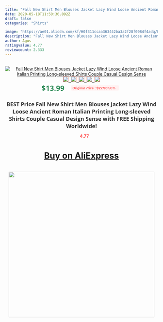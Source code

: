 ```yaml
---
title: "Fall New Shirt Men Blouses Jacket Lazy Wind Loose Ancient Roman Italian Printing Long-sleeved Shirts Couple Casual Design Sense"
date: 2020-05-18T11:50:36.892Z
draft: false
categories: "Shirts"

image: "https://ae01.alicdn.com/kf/H0f311ccaa363442ba3a2f28f0984f4adq/Fall-New-Shirt-Men-Blouses-Jacket-Lazy-Wind-Loose-Ancient-Roman-Italian-Printing-Long-sleeved-Shirts.jpg"
description: "Fall New Shirt Men Blouses Jacket Lazy Wind Loose Ancient Roman Italian Printing Long-sleeved Shirts Couple Casual Design Sense"
author: Agus
ratingvalue: 4.77
reviewcount: 2.333
---
```

<br>
<div style="text-align: center;">
<a href="https://s.click.aliexpress.com/e/_AS2gU9" target="_blank" rel="nofollow noopener noreferrer"><img alt="Fall New Shirt Men Blouses Jacket Lazy Wind Loose Ancient Roman Italian Printing Long-sleeved Shirts Couple Casual Design Sense" class="magnifier-image" src="https://ae01.alicdn.com/kf/H0f311ccaa363442ba3a2f28f0984f4adq/Fall-New-Shirt-Men-Blouses-Jacket-Lazy-Wind-Loose-Ancient-Roman-Italian-Printing-Long-sleeved-Shirts.jpg_640x640.jpg">
<br>
<img style="border:1px solid salmon" src="https://ae01.alicdn.com/kf/H0f311ccaa363442ba3a2f28f0984f4adq/Fall-New-Shirt-Men-Blouses-Jacket-Lazy-Wind-Loose-Ancient-Roman-Italian-Printing-Long-sleeved-Shirts.jpg_120x120.jpg">&nbsp;&nbsp;<img style="border:1px solid salmon" src="https://ae01.alicdn.com/kf/Hd4eb7a11ea7b4064857b50b86a91ff25e/Fall-New-Shirt-Men-Blouses-Jacket-Lazy-Wind-Loose-Ancient-Roman-Italian-Printing-Long-sleeved-Shirts.jpg_120x120.jpg">&nbsp;&nbsp;<img style="border:1px solid salmon" src="https://ae01.alicdn.com/kf/Hd97a485139304f1e88e335b564f5ef9bT/Fall-New-Shirt-Men-Blouses-Jacket-Lazy-Wind-Loose-Ancient-Roman-Italian-Printing-Long-sleeved-Shirts.jpg_120x120.jpg">&nbsp;&nbsp;<img style="border:1px solid salmon" src="https://ae01.alicdn.com/kf/H358dc5d25dc24aa1b9f4f060570b46a95/Fall-New-Shirt-Men-Blouses-Jacket-Lazy-Wind-Loose-Ancient-Roman-Italian-Printing-Long-sleeved-Shirts.jpg_120x120.jpg">&nbsp;&nbsp;<img style="border:1px solid salmon" src="https://ae01.alicdn.com/kf/H53a73a6a004c46afbbca7e9232342388g/Fall-New-Shirt-Men-Blouses-Jacket-Lazy-Wind-Loose-Ancient-Roman-Italian-Printing-Long-sleeved-Shirts.jpg_120x120.jpg"></a></div><br0>
<div style="text-align: center;"><span style="background-color: white; border: 0px; box-sizing: border-box; color: seagreen; display: inline-block; font-family: &quot;open sans&quot; , &quot;arial&quot; , &quot;helvetica&quot; , sans-serif , &quot;heiti&quot;; font-size: 24px; font-stretch: inherit; font-weight: 700; line-height: inherit; margin: 0px 10px 0px 0px; padding: 0px; vertical-align: middle;">$13.99 </span>
<span style="background: rgb(255 , 241 , 241); border-radius: 3px; border: 0px; box-sizing: border-box; color: #ff4747; display: inline-block; font-family: inherit; font-size: 12px; font-stretch: inherit; font-style: inherit; font-variant: inherit; font-weight: 600; line-height: inherit; margin: 0px; padding: 2px 5px; transform: scale(0.9); vertical-align: middle;">Original Price : <b style="text-decoration: line-through;">$27.98 </b> 50%&nbsp;&nbsp;</span></div>
<h1 style="color: #333333; display: inline-block; font-family: &quot;open sans&quot; , &quot;arial&quot; , &quot;helvetica&quot; , sans-serif , &quot;heiti&quot;; font-size: 18px; font-stretch: inherit; font-weight: 700; text-align: center;">BEST Price Fall New Shirt Men Blouses Jacket Lazy Wind Loose Ancient Roman Italian Printing Long-sleeved Shirts Couple Casual Design Sense with FREE Shipping Worldwide!</h1>
<div style="color: #ff4747; text-align: center;">
<img src="https://4.bp.blogspot.com/-M0ZcTcb-5uY/XleCXlxnR4I/AAAAAAAAAEc/OrjgMkXV1oMQFaCRZj5HQwOCBcu3w1FegCPcBGAYYCw/s1600/star.png" style="height: 15px;">&nbsp;<b>4.77</b></div>
<div class="button_cont" align="center"><a class="buynow_a" href="https://s.click.aliexpress.com/e/_AS2gU9" target="_blank" rel="nofollow noopener noreferrer"><H1>Buy on AliExpress</H1></a></div><br>
<div class="separator" style="clear: both; text-align: center;">
<img src="https://lh3.googleusercontent.com/-pTy5HemUv9M/XlePHvY0dAI/AAAAAAAAAE4/0nX5iRUoIWY8eMW9Dpxeirr157OZliDIgCLcBGAsYHQ/s1600/badge.gif" width="480">
</div>
